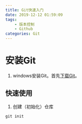 ```yaml
---
title: Git快速入门
date: 2019-12-12 01:59:09
tags:
    - 版本控制
    - Github
categories: Git
---
```


# 安装Git

1. windows安装Git。首先[下载Git](https://git-scm.com/downloads)。

## 快速使用
1. 创建（初始化）仓库
```shell
git init
```

